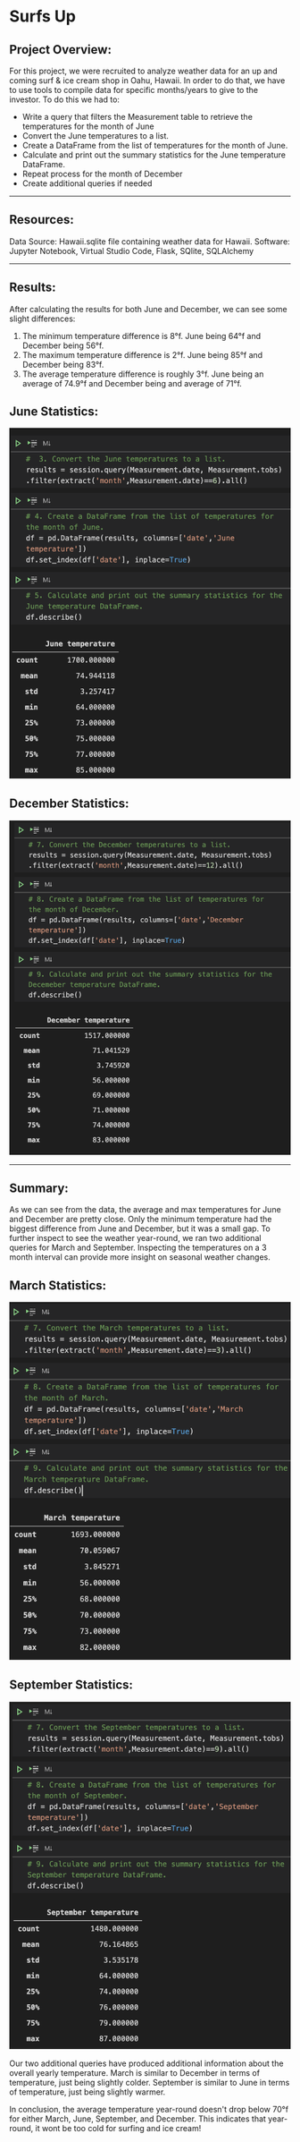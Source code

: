 # Surfs Up

## Project Overview:
For this project, we were recruited to analyze weather data for an up and coming surf & ice cream shop in Oahu, Hawaii. In order to do that, we have to use tools to compile data for specific months/years to give to the investor. To do this we had to:
* Write a query that filters the Measurement table to retrieve the temperatures for the month of June
* Convert the June temperatures to a list.
* Create a DataFrame from the list of temperatures for the month of June. 
* Calculate and print out the summary statistics for the June temperature DataFrame.
* Repeat process for the month of December
* Create additional queries if needed
___
## Resources:

Data Source: Hawaii.sqlite file containing weather data for Hawaii.
Software: Jupyter Notebook, Virtual Studio Code, Flask, SQlite, SQLAlchemy
_____
## Results:

After calculating the results for both June and December, we can see some slight differences:
1. The minimum temperature difference is 8°f. June being 64°f and December being 56°f.
2. The maximum temperature difference is 2°f. June being 85°f and December being 83°f.
3. The average temperature difference is roughly 3°f. June being an average of 74.9°f and December being and average of 71°f.

## June Statistics:
![resources/june.png](resources/june.png) 

## December Statistics: 
![resources/december.png](resources/december.png)

_____

## Summary:

As we can see from the data, the average and max temperatures for June and December are pretty close. Only the minimum temperature had the biggest difference from June and December, but it was a small gap. To further inspect to see the weather year-round, we ran two additional queries for March and September. Inspecting the temperatures on a 3 month interval can provide more insight on seasonal weather changes.

## March Statistics:
![resources/march.png](resources/march.png)

## September Statistics:
![resources/september.png](resources/september.png)

Our two additional queries have produced additional information about the overall yearly temperature. March is similar to December in terms of temperature, just being slightly colder. September is similar to June in terms of temperature, just being slightly warmer. 

In conclusion, the average temperature year-round doesn't drop below 70°f for either March, June, September, and December. This indicates that year-round, it wont be too cold for surfing and ice cream! 
